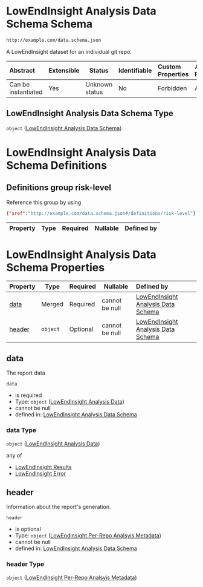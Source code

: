 # LowEndInsight Analysis Data Schema Schema

```txt
http://example.com/data.schema.json
```

A LowEndInsight dataset for an individual git repo.


| Abstract            | Extensible | Status         | Identifiable | Custom Properties | Additional Properties | Access Restrictions | Defined In                                                                      |
| :------------------ | ---------- | -------------- | ------------ | :---------------- | --------------------- | ------------------- | ------------------------------------------------------------------------------- |
| Can be instantiated | Yes        | Unknown status | No           | Forbidden         | Allowed               | none                | [data.schema.json](../../out/schema/v1/data.schema.json "open original schema") |

## LowEndInsight Analysis Data Schema Type

`object` ([LowEndInsight Analysis Data Schema](data.md))

# LowEndInsight Analysis Data Schema Definitions

## Definitions group risk-level

Reference this group by using

```json
{"$ref":"http://example.com/data.schema.json#/definitions/risk-level"}
```

| Property | Type | Required | Nullable | Defined by |
| :------- | ---- | -------- | -------- | :--------- |

# LowEndInsight Analysis Data Schema Properties

| Property          | Type     | Required | Nullable       | Defined by                                                                                                                                                      |
| :---------------- | -------- | -------- | -------------- | :-------------------------------------------------------------------------------------------------------------------------------------------------------------- |
| [data](#data)     | Merged   | Required | cannot be null | [LowEndInsight Analysis Data Schema](data-properties-lowendinsight-analysis-data.md "http&#x3A;//example.com/data.schema.json#/properties/data")                |
| [header](#header) | `object` | Optional | cannot be null | [LowEndInsight Analysis Data Schema](data-properties-lowendinsight-per-repo-analsyis-metadata.md "http&#x3A;//example.com/data.schema.json#/properties/header") |

## data

The report data


`data`

-   is required
-   Type: `object` ([LowEndInsight Analysis Data](data-properties-lowendinsight-analysis-data.md))
-   cannot be null
-   defined in: [LowEndInsight Analysis Data Schema](data-properties-lowendinsight-analysis-data.md "http&#x3A;//example.com/data.schema.json#/properties/data")

### data Type

`object` ([LowEndInsight Analysis Data](data-properties-lowendinsight-analysis-data.md))

any of

-   [LowEndInsight Results](data-properties-lowendinsight-analysis-data-anyof-lowendinsight-results.md "check type definition")
-   [LowEndInsight Error](data-properties-lowendinsight-analysis-data-anyof-lowendinsight-error.md "check type definition")

## header

Information about the report's generation.


`header`

-   is optional
-   Type: `object` ([LowEndInsight Per-Repo Analsyis Metadata](data-properties-lowendinsight-per-repo-analsyis-metadata.md))
-   cannot be null
-   defined in: [LowEndInsight Analysis Data Schema](data-properties-lowendinsight-per-repo-analsyis-metadata.md "http&#x3A;//example.com/data.schema.json#/properties/header")

### header Type

`object` ([LowEndInsight Per-Repo Analsyis Metadata](data-properties-lowendinsight-per-repo-analsyis-metadata.md))
